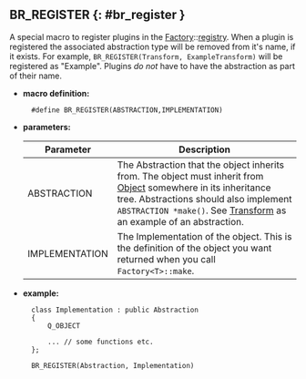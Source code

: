 ## BR_REGISTER {: #br_register }

A special macro to register plugins in the [Factory](factory.md)::[registry](members.md#registry). When a plugin is registered the associated abstraction type will be removed from it's name, if it exists. For example, ```BR_REGISTER(Transform, ExampleTransform)``` will be registered as "Example". Plugins *do not* have to have the abstraction as part of their name.

* **macro definition:**

        #define BR_REGISTER(ABSTRACTION,IMPLEMENTATION)  

* **parameters:**

    Parameter | Description
    --- | ---
    ABSTRACTION | The Abstraction that the object inherits from. The object must inherit from [Object](../object/object.md) somewhere in its inheritance tree. Abstractions should also implement ```ABSTRACTION *make()```. See [Transform](../transform/transform.md) as an example of an abstraction.
    IMPLEMENTATION | The Implementation of the object. This is the definition of the object you want returned when you call ```Factory<T>::make```.

* **example:**

        class Implementation : public Abstraction
        {
            Q_OBJECT

            ... // some functions etc.
        };

        BR_REGISTER(Abstraction, Implementation)


